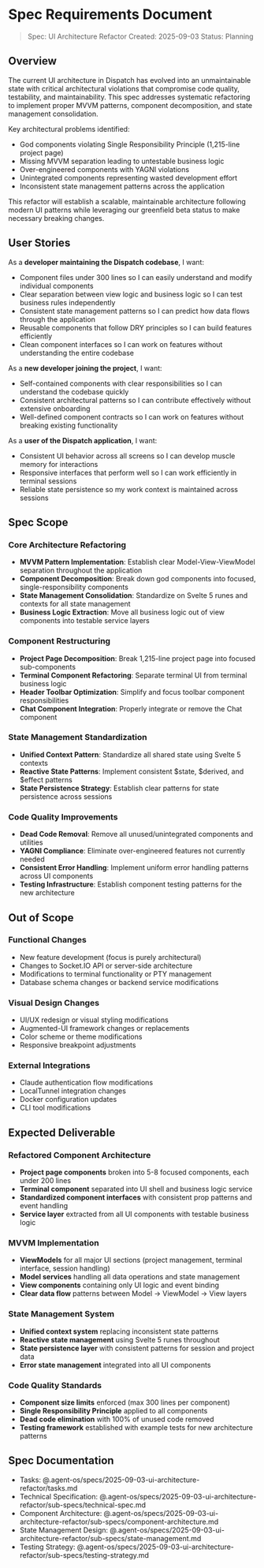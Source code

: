 # Spec Requirements Document

> Spec: UI Architecture Refactor
> Created: 2025-09-03
> Status: Planning

## Overview

The current UI architecture in Dispatch has evolved into an unmaintainable state with critical architectural violations that compromise code quality, testability, and maintainability. This spec addresses systematic refactoring to implement proper MVVM patterns, component decomposition, and state management consolidation.

Key architectural problems identified:
- God components violating Single Responsibility Principle (1,215-line project page)
- Missing MVVM separation leading to untestable business logic
- Over-engineered components with YAGNI violations
- Unintegrated components representing wasted development effort
- Inconsistent state management patterns across the application

This refactor will establish a scalable, maintainable architecture following modern UI patterns while leveraging our greenfield beta status to make necessary breaking changes.

## User Stories

As a **developer maintaining the Dispatch codebase**, I want:
- Component files under 300 lines so I can easily understand and modify individual components
- Clear separation between view logic and business logic so I can test business rules independently
- Consistent state management patterns so I can predict how data flows through the application
- Reusable components that follow DRY principles so I can build features efficiently
- Clean component interfaces so I can work on features without understanding the entire codebase

As a **new developer joining the project**, I want:
- Self-contained components with clear responsibilities so I can understand the codebase quickly
- Consistent architectural patterns so I can contribute effectively without extensive onboarding
- Well-defined component contracts so I can work on features without breaking existing functionality

As a **user of the Dispatch application**, I want:
- Consistent UI behavior across all screens so I can develop muscle memory for interactions
- Responsive interfaces that perform well so I can work efficiently in terminal sessions
- Reliable state persistence so my work context is maintained across sessions

## Spec Scope

### Core Architecture Refactoring
- **MVVM Pattern Implementation**: Establish clear Model-View-ViewModel separation throughout the application
- **Component Decomposition**: Break down god components into focused, single-responsibility components
- **State Management Consolidation**: Standardize on Svelte 5 runes and contexts for all state management
- **Business Logic Extraction**: Move all business logic out of view components into testable service layers

### Component Restructuring
- **Project Page Decomposition**: Break 1,215-line project page into focused sub-components
- **Terminal Component Refactoring**: Separate terminal UI from terminal business logic
- **Header Toolbar Optimization**: Simplify and focus toolbar component responsibilities
- **Chat Component Integration**: Properly integrate or remove the Chat component

### State Management Standardization
- **Unified Context Pattern**: Standardize all shared state using Svelte 5 contexts
- **Reactive State Patterns**: Implement consistent $state, $derived, and $effect patterns
- **State Persistence Strategy**: Establish clear patterns for state persistence across sessions

### Code Quality Improvements
- **Dead Code Removal**: Remove all unused/unintegrated components and utilities
- **YAGNI Compliance**: Eliminate over-engineered features not currently needed
- **Consistent Error Handling**: Implement uniform error handling patterns across UI components
- **Testing Infrastructure**: Establish component testing patterns for the new architecture

## Out of Scope

### Functional Changes
- New feature development (focus is purely architectural)
- Changes to Socket.IO API or server-side architecture
- Modifications to terminal functionality or PTY management
- Database schema changes or backend service modifications

### Visual Design Changes
- UI/UX redesign or visual styling modifications
- Augmented-UI framework changes or replacements
- Color scheme or theme modifications
- Responsive breakpoint adjustments

### External Integrations
- Claude authentication flow modifications
- LocalTunnel integration changes
- Docker configuration updates
- CLI tool modifications

## Expected Deliverable

### Refactored Component Architecture
- **Project page components** broken into 5-8 focused components, each under 200 lines
- **Terminal component** separated into UI shell and business logic service
- **Standardized component interfaces** with consistent prop patterns and event handling
- **Service layer** extracted from all UI components with testable business logic

### MVVM Implementation
- **ViewModels** for all major UI sections (project management, terminal interface, session handling)
- **Model services** handling all data operations and state management
- **View components** containing only UI logic and event binding
- **Clear data flow** patterns between Model → ViewModel → View layers

### State Management System
- **Unified context system** replacing inconsistent state patterns
- **Reactive state management** using Svelte 5 runes throughout
- **State persistence layer** with consistent patterns for session and project data
- **Error state management** integrated into all UI components

### Code Quality Standards
- **Component size limits** enforced (max 300 lines per component)
- **Single Responsibility Principle** applied to all components
- **Dead code elimination** with 100% of unused code removed
- **Testing framework** established with example tests for new architecture patterns

## Spec Documentation

- Tasks: @.agent-os/specs/2025-09-03-ui-architecture-refactor/tasks.md
- Technical Specification: @.agent-os/specs/2025-09-03-ui-architecture-refactor/sub-specs/technical-spec.md
- Component Architecture: @.agent-os/specs/2025-09-03-ui-architecture-refactor/sub-specs/component-architecture.md
- State Management Design: @.agent-os/specs/2025-09-03-ui-architecture-refactor/sub-specs/state-management.md
- Testing Strategy: @.agent-os/specs/2025-09-03-ui-architecture-refactor/sub-specs/testing-strategy.md